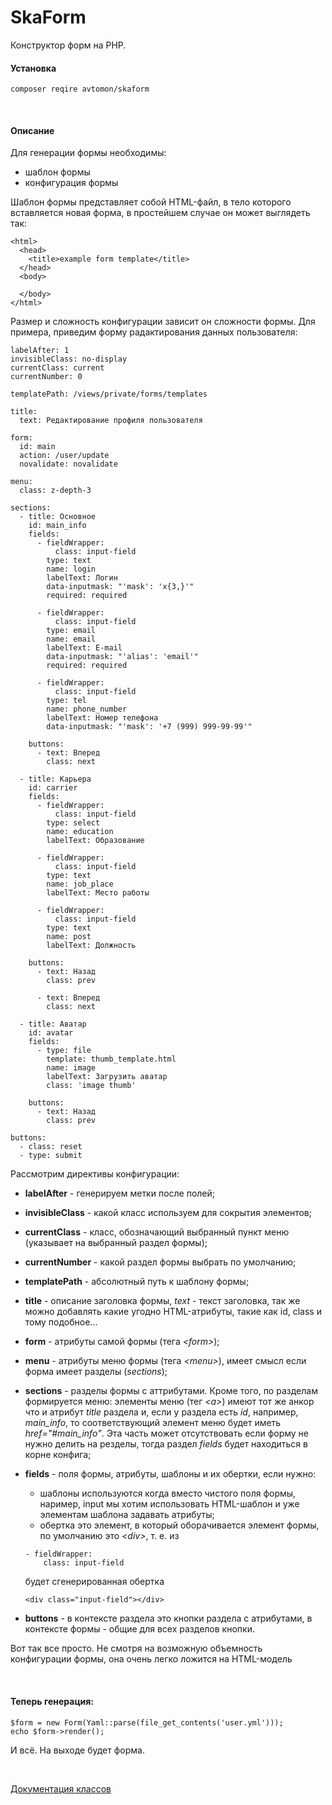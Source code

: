 # SkaForm

Конструктор форм на PHP.

#### Установка

``
composer reqire avtomon/skaform
``

<br>

#### Описание

Для генерации формы необходимы:
- шаблон формы
- конфигурация формы

Шаблон формы представляет собой HTML-файл, в тело которого вставляется новая форма, в простейшем случае он может выглядеть так:

```
<html>
  <head>
    <title>example form template</title>  
  </head>
  <body>
  
  </body>
</html>
```

Размер и сложность конфигурации зависит он сложности формы. Для примера, приведим форму радактирования данных пользователя:

```
labelAfter: 1
invisibleClass: no-display
currentClass: current
currentNumber: 0

templatePath: /views/private/forms/templates

title:
  text: Редактирование профиля пользователя

form:
  id: main
  action: /user/update
  novalidate: novalidate

menu:
  class: z-depth-3

sections:
  - title: Основное
    id: main_info
    fields:
      - fieldWrapper:
          class: input-field
        type: text
        name: login
        labelText: Логин
        data-inputmask: "'mask': 'x{3,}'"
        required: required

      - fieldWrapper:
          class: input-field
        type: email
        name: email
        labelText: E-mail
        data-inputmask: "'alias': 'email'"
        required: required

      - fieldWrapper:
          class: input-field
        type: tel
        name: phone_number
        labelText: Номер телефона
        data-inputmask: "'mask': '+7 (999) 999-99-99'"

    buttons:
      - text: Вперед
        class: next

  - title: Карьера
    id: carrier
    fields:
      - fieldWrapper:
          class: input-field
        type: select
        name: education
        labelText: Образование

      - fieldWrapper:
          class: input-field
        type: text
        name: job_place
        labelText: Место работы

      - fieldWrapper:
          class: input-field
        type: text
        name: post
        labelText: Должность

    buttons:
      - text: Назад
        class: prev

      - text: Вперед
        class: next

  - title: Аватар
    id: avatar
    fields:
      - type: file
        template: thumb_template.html
        name: image
        labelText: Загрузить аватар
        class: 'image thumb'

    buttons:
      - text: Назад
        class: prev

buttons:
  - class: reset
  - type: submit
```

Рассмотрим директивы конфигурации:
- <b>labelAfter</b> - генерируем метки после полей;

- <b>invisibleClass</b> - какой класс используем для сокрытия элементов;

- <b>currentClass</b> - класс, обозначающий выбранный пункт меню (указывает на выбранный раздел формы);

- <b>currentNumber</b> - какой раздел формы выбрать по умолчанию;

- <b>templatePath</b> - абсолютный путь к шаблону формы;

- <b>title</b> - описание заголовка формы, <i>text</i> - текст заголовка, так же можно добавлять какие угодно HTML-атрибуты, такие как id, class и тому подобное...

- <b>form</b> - атрибуты самой формы (тега <i>\<form></i>);

- <b>menu</b> - атрибуты меню формы (тега <i>\<menu></i>), имеет смысл если форма имеет разделы (<i>sections</i>);

- <b>sections</b> - разделы формы с аттрибутами. Кроме того, по разделам формируется меню: элементы меню (тег <i>\<a></i>) имеют тот же анкор что и атрибут <i>title</i> раздела и, если у раздела есть <i>id</i>, например, <i>main_info</i>, то соответствующий элемент меню будет иметь <i>href="#main_info"</i>. Эта часть может отсутствовать если форму не нужно делить на резделы, тогда раздел <i>fields</i> будет находиться в корне конфига;

- <b>fields</b> - поля формы, атрибуты, шаблоны и их обертки, если нужно:
  - шаблоны используются когда вместо чистого поля формы, наример, input мы хотим использовать HTML-шаблон и уже элементам шаблона задавать атрибуты;
  - обертка это элемент, в который оборачивается элемент формы, по умолчанию это <i>\<div></i>, т. е. из
  ```
  - fieldWrapper:
      class: input-field
  ``` 
  будет сгенерированная обертка 
  ```
  <div class="input-field"></div>
  ```
 
- <b>buttons</b> - в контексте раздела это кнопки раздела с атрибутами, в контексте формы - общие для всех разделов кнопки.

Вот так все просто. Не смотря на возможную объемность конфигурации формы, она очень легко ложится на HTML-модель

<br>

#### Теперь генерация:

```
$form = new Form(Yaml::parse(file_get_contents('user.yml')));
echo $form->render();
```

И всё. На выходе будет форма.

<br>

[Документация классов](docs_ru)

